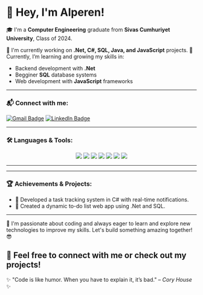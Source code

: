 # 👋 Hey, I'm Alperen! 

🎓 I'm a **Computer Engineering** graduate from **Sivas Cumhuriyet University**, Class of 2024.

🔭 I'm currently working on **.Net, C#, SQL, Java, and JavaScript** projects.
🌱 Currently, I’m learning and growing my skills in:
  - Backend development with **.Net**
  - Begginer **SQL** database systems
  - Web development with **JavaScript** frameworks

---

### 📬 Connect with me:
[![Gmail Badge](https://img.shields.io/badge/Gmail-D14836?style=flat&logo=gmail&logoColor=white)](mailto:alperenaliak@gmail.com)
[![LinkedIn Badge](https://img.shields.io/badge/-LinkedIn-0A66C2?style=flat&logo=Linkedin&logoColor=white)](https://www.linkedin.com/in/alperen-ali-ak-545078320/)

---

### 🛠️ Languages & Tools:
<p align="center">
  <img src="https://img.shields.io/badge/.Net-512BD4?style=flat&logo=dotnet&logoColor=white" />
  <img src="https://img.shields.io/badge/C%23-239120?style=flat&logo=csharp&logoColor=white" />
  <img src="https://img.shields.io/badge/Java-007396?style=flat&logo=java&logoColor=white" />
  <img src="https://img.shields.io/badge/JavaScript-F7DF1E?style=flat&logo=javascript&logoColor=black" />
  <img src="https://img.shields.io/badge/SQL-4479A1?style=flat&logo=sql&logoColor=white" />
  <img src="https://img.shields.io/badge/HTML5-E34F26?style=flat&logo=html5&logoColor=white" />
  <img src="https://img.shields.io/badge/CSS3-1572B6?style=flat&logo=css3&logoColor=white" />
</p>

---
---

### 🏆 Achievements & Projects:
- 🥇 Developed a task tracking system in C# with real-time notifications.
- 🌟 Created a dynamic to-do list web app using .Net and SQL.

---


🚀 I'm passionate about coding and always eager to learn and explore new technologies to improve my skills. Let's build something amazing together! 😎

🌟 Feel free to connect with me or check out my projects! 
---
✨ "Code is like humor. When you have to explain it, it’s bad." – *Cory House* ✨

<!--
**alperenaliak05/alperenaliak05** is a ✨ _special_ ✨ repository because its `README.md` (this file) appears on your GitHub profile.

Here are some ideas to get you started:

- 🔭 I’m currently working on ...
- 🌱 I’m currently learning ...
- 👯 I’m looking to collaborate on ...
- 🤔 I’m looking for help with ...
- 💬 Ask me about ...
- 📫 How to reach me: ...
- 😄 Pronouns: ...
- ⚡ Fun fact: ...
-->
